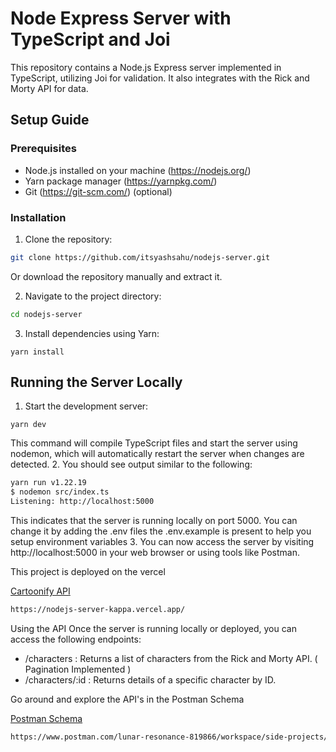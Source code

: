 # Node Express Server with TypeScript and Joi

This repository contains a Node.js Express server implemented in TypeScript, utilizing Joi for validation. It also integrates with the Rick and Morty API for data.

## Setup Guide

### Prerequisites

- Node.js installed on your machine (https://nodejs.org/)
- Yarn package manager (https://yarnpkg.com/)
- Git (https://git-scm.com/) (optional)

### Installation

1. Clone the repository:

``` bash
git clone https://github.com/itsyashsahu/nodejs-server.git
```

Or download the repository manually and extract it.

2. Navigate to the project directory:
``` bash
cd nodejs-server
```

3. Install dependencies using Yarn:
```
yarn install
```

## Running the Server Locally

1. Start the development server:
```
yarn dev
```

This command will compile TypeScript files and start the server using nodemon, which will automatically restart the server when changes are detected.
2. You should see output similar to the following:
```bash
yarn run v1.22.19
$ nodemon src/index.ts
Listening: http://localhost:5000
```

This indicates that the server is running locally on port 5000.
You can change it by adding the .env files the .env.example is present to help you setup environment variables
3. You can now access the server by visiting http://localhost:5000 in your web browser or using tools like Postman.

This project is deployed on the vercel

<a href="https://nodejs-server-kappa.vercel.app/" target="_blank">Cartoonify API </a>

```bash
https://nodejs-server-kappa.vercel.app/
```

Using the API
Once the server is running locally or deployed, you can access the following endpoints:

- /characters  : Returns a list of characters from the Rick and Morty API. ( Pagination Implemented )
- /characters/:id  : Returns details of a specific character by ID.

Go around and explore the API's in the Postman Schema

<a href="https://www.postman.com/lunar-resonance-819866/workspace/side-projects/request/24279670-f4ba7209-6d6d-42b2-9a4f-555fcc97d20b?tab=overview" target="_blank">Postman Schema</a>


```bash
https://www.postman.com/lunar-resonance-819866/workspace/side-projects/request/24279670-f4ba7209-6d6d-42b2-9a4f-555fcc97d20b?tab=overview
```


